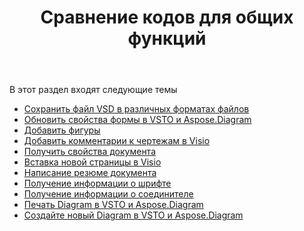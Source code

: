 ﻿---
title: Сравнение кодов для общих функций
type: docs
weight: 10
url: /ru/net/code-comparison-for-common-features/
---
В этот раздел входят следующие темы

- [Сохранить файл VSD в различных форматах файлов](/diagram/ru/net/save-vsd-file-to-different-file-formats/)
- [Обновить свойства формы в VSTO и Aspose.Diagram](/diagram/ru/net/update-shape-properties-in-vsto-and-aspose-diagram/)
- [Добавить фигуры](/diagram/ru/net/add-shapes/)
- [Добавить комментарии к чертежам в Visio](/diagram/ru/net/add-comments-to-drawings-in-visio/)
- [Получить свойства документа](/diagram/ru/net/get-document-properties/)
- [Вставка новой страницы в Visio](/diagram/ru/net/inserting-a-new-page-in-visio/)
- [Написание резюме документа](/diagram/ru/net/writing-document-summary/)
- [Получение информации о шрифте](/diagram/ru/net/retrieving-font-information/)
- [Получение информации о соединителе](/diagram/ru/net/retrieving-connector-information/)
- [Печать Diagram в VSTO и Aspose.Diagram](/diagram/ru/net/printing-a-diagram-in-vsto-and-aspose-diagram/)
- [Создайте новый Diagram в VSTO и Aspose.Diagram](/diagram/ru/net/create-a-new-diagram-in-vsto-and-aspose-diagram/)
